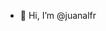 - 👋 Hi, I’m @juanalfr

<!---
juanalfr/juanalfr is a ✨ special ✨ repository because its `README.md` (this file) appears on your GitHub profile.
You can click the Preview link to take a look at your changes.
--->
